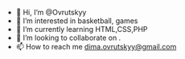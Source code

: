 - 👋 Hi, I’m @Ovrutskyy
- 👀 I’m interested in basketball, games
- 🌱 I’m currently learning HTML,CSS,PHP
- 💞️ I’m looking to collaborate on .
- 📫 How to reach me dima.ovrutskyy@gmail.com

<!---
Ovrutskyy/Ovrutskyy is a ✨ special ✨ repository because its `README.md` (this file) appears on your GitHub profile.
You can click the Preview link to take a look at your changes.
--->
